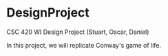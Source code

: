 # DesignProject
CSC 420 WI Design Project (Stuart, Oscar, Daniel)

In this project, we will replicate Conway's game of life.
